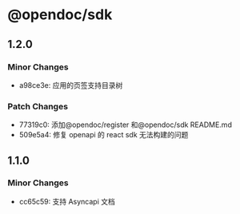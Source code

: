 # @opendoc/sdk

## 1.2.0

### Minor Changes

- a98ce3e: 应用的页签支持目录树

### Patch Changes

- 77319c0: 添加@opendoc/register 和@opendoc/sdk README.md
- 509e5a4: 修复 openapi 的 react sdk 无法构建的问题

## 1.1.0

### Minor Changes

- cc65c59: 支持 Asyncapi 文档
